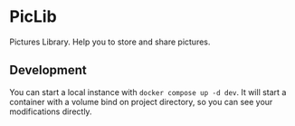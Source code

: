 # PicLib

Pictures Library. Help you to store and share pictures.

## Development

You can start a local instance with `docker compose up -d dev`. It will start a container with a volume bind on project
directory, so you can see your modifications directly.
